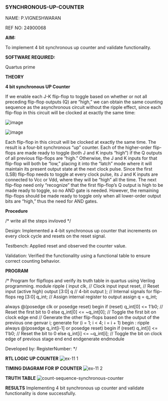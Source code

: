 ### SYNCHRONOUS-UP-COUNTER

NAME: P.VIGNESHWARAN

REF NO: 24900068

**AIM:**

To implement 4 bit synchronous up counter and validate functionality.

**SOFTWARE REQUIRED:**

Quartus prime

**THEORY**

**4 bit synchronous UP Counter**

If we enable each J-K flip-flop to toggle based on whether or not all preceding flip-flop outputs (Q) are “high,” we can obtain the same counting sequence as the asynchronous circuit without the ripple effect, since each flip-flop in this circuit will be clocked at exactly the same time:

![image](https://github.com/naavaneetha/SYNCHRONOUS-UP-COUNTER/assets/154305477/d5db3fa0-e413-404c-b80e-b2f39d82e7e8)


![image](https://github.com/naavaneetha/SYNCHRONOUS-UP-COUNTER/assets/154305477/52cb61eb-d04b-442d-810c-31185a68410b)

Each flip-flop in this circuit will be clocked at exactly the same time.
The result is a four-bit synchronous “up” counter. Each of the higher-order flip-flops are made ready to toggle (both J and K inputs “high”) if the Q outputs of all previous flip-flops are “high.”
Otherwise, the J and K inputs for that flip-flop will both be “low,” placing it into the “latch” mode where it will maintain its present output state at the next clock pulse.
Since the first (LSB) flip-flop needs to toggle at every clock pulse, its J and K inputs are connected to Vcc or Vdd, where they will be “high” all the time.
The next flip-flop need only “recognize” that the first flip-flop’s Q output is high to be made ready to toggle, so no AND gate is needed.
However, the remaining flip-flops should be made ready to toggle only when all lower-order output bits are “high,” thus the need for AND gates.

**Procedure**

/* write all the steps invloved */

Design: Implemented a 4-bit synchronous up counter that increments on every clock cycle and resets on the reset signal.

Testbench: Applied reset and observed the counter value.

Validation: Verified the functionality using a functional table to ensure correct counting behavior.





**PROGRAM**

/* Program for flipflops and verify its truth table in quartus using Verilog programming. 
module ripple (
    input clk,     // Clock input
    input reset,   // Reset input (active high)
    output [3:0] q // 4-bit output
);
    // Internal signals for flip-flops
    reg [3:0] q_int;
    // Assign internal register to output
    assign q = q_int;

   always @(posedge clk or posedge reset) begin
        if (reset) 
            q_int[0] <= 1'b0; // Reset the first bit to 0
        else 
            q_int[0] <= ~q_int[0]; // Toggle the first bit on clock edge
    end
    // Generate the other flip-flops based on the output of the previous one
    genvar i;
    generate
        for (i = 1; i < 4; i = i + 1) begin : ripple
            always @(posedge q_int[i-1] or posedge reset) begin
                if (reset) 
                    q_int[i] <= 1'b0; // Reset the bit to 0
                else 
                    q_int[i] <= ~q_int[i]; // Toggle the bit on clock edge of previous stage
            end
        end
    endgenerate
endmodule

Developed by: RegisterNumber:
*/

**RTL LOGIC UP COUNTER**
![ex-11 1](https://github.com/user-attachments/assets/c987d6b0-dfcf-4a53-a280-a9ed8bd4378c)


**TIMING DIAGRAM FOR IP COUNTER**
![ex-11 2](https://github.com/user-attachments/assets/50eddd5a-dfb0-4c42-a062-0df47fe08ab9)


**TRUTH TABLE**
![count-sequence-synchronous-counter](https://github.com/user-attachments/assets/d914f0c5-9832-4af3-b1d5-89d331c1a106)



**RESULTS**
 Implementing 4 bit synchronous up counter and validate functionality is done successfully.

